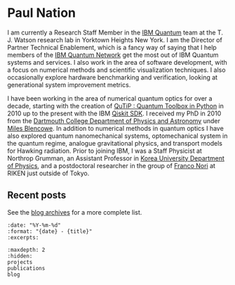 # Paul Nation

I am currently a Research Staff Member in the [IBM Quantum](https://www.ibm.com/quantum-computing/) team at the T. J. Watson research lab in Yorktown Heights New York.  I am the Director of Partner Technical Enablement, which is a fancy way of saying that I help members of the
[IBM Quantum Network](https://www.ibm.com/quantum-computing/ibm-q-network) get the most out of IBM Quantum systems and services.  I also work in the area of software development, with a focus on numerical methods and scientific visualization techniques.  I also occasionally explore hardware benchmarking and verification, looking at generational system improvement metrics.

I have been working in the area of numerical quantum optics for over a decade, starting with the creation of [QuTiP : Quantum Toolbox in Python](https://qutip.org) in 2010 up to the present with the IBM [Qiskit SDK](https://qiskit.org).  I received my PhD in 2010 from the [Dartmouth College Department of Physics and Astronomy](https://physics.dartmouth.edu/) under [Miles Blencowe](https://physics.dartmouth.edu/people/miles-p-blencowe).  In addition to numerical methods in quantum optics I have also explored quantum nanomechanical systems, optomechanical system in the quantum regime, analogue gravitational physics, and transport models for Hawking radiation.  Prior to joining IBM, I was a Staff Physicist at Northrop Grumman, an Assistant Professor in [Korea University Department of Physics](http://physics.korea.ac.kr/), and a postdoctoral researcher in the group of [Franco Nori](https://dml.riken.jp/) at RIKEN just outside of Tokyo.


## Recent posts

See the [blog archives](blog.md) for a more complete list.

```{postlist}
:date: "%Y-%m-%d"
:format: "{date} - {title}"
:excerpts:
```

```{toctree}
:maxdepth: 2
:hidden:
projects
publications
blog
```
